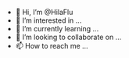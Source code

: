 - 👋 Hi, I’m @HilaFlu
- 👀 I’m interested in ...
- 🌱 I’m currently learning ...
- 💞️ I’m looking to collaborate on ...
- 📫 How to reach me ...

<!---
HilaFlu/HilaFlu is a ✨ special ✨ repository because its `README.md` (this file) appears on your GitHub profile.
You can click the Preview link to take a look at your changes.
--->

